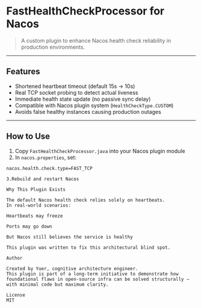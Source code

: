 # FastHealthCheckProcessor for Nacos

> A custom plugin to enhance Nacos health check reliability in production environments.

---

##  Features

- Shortened heartbeat timeout (default 15s → 10s)
-  Real TCP socket probing to detect actual liveness
-  Immediate health state update (no passive sync delay)
- Compatible with Nacos plugin system (`HealthCheckType.CUSTOM`)
-  Avoids false healthy instances causing production outages

---

## How to Use

1. Copy `FastHealthCheckProcessor.java` into your Nacos plugin module
2. In `nacos.properties`, set:
```properties
nacos.health.check.type=FAST_TCP

3.Rebuild and restart Nacos

Why This Plugin Exists

The default Nacos health check relies solely on heartbeats.
In real-world scenarios:

Heartbeats may freeze

Ports may go down

But Nacos still believes the service is healthy

This plugin was written to fix this architectural blind spot.

Author

Created by Yuer, cognitive architecture engineer.
This plugin is part of a long-term initiative to demonstrate how foundational flaws in open-source infra can be solved structurally — with minimal code but maximum clarity.

License
MIT



